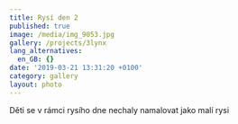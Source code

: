 ```yaml
---
title: Rysí den 2
published: true
image: /media/img_9053.jpg
gallery: /projects/3lynx
lang_alternatives:
  en_GB: {}
date: '2019-03-21 13:31:20 +0100'
category: gallery
layout: photo
---
```

Děti se v rámci rysího dne nechaly namalovat jako malí rysi
